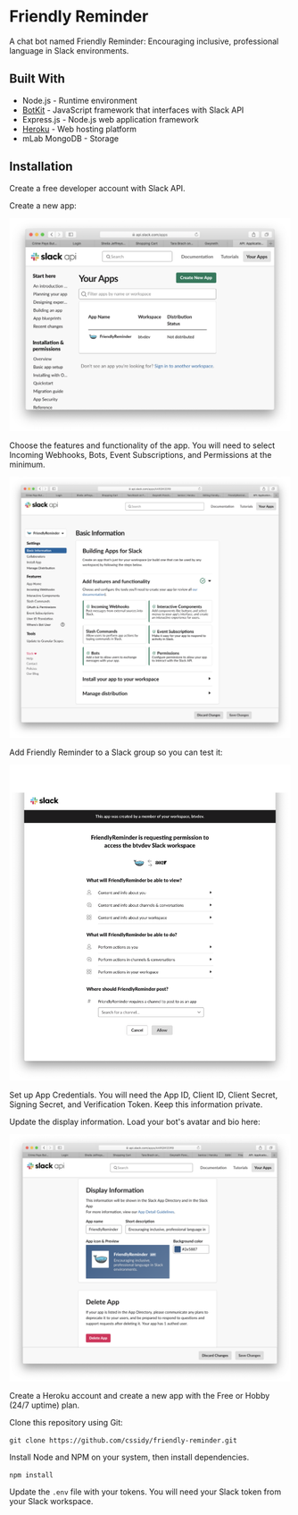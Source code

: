 # Friendly Reminder
A chat bot named Friendly Reminder: Encouraging inclusive, professional language in Slack environments.

## Built With

* Node.js - Runtime environment
* [BotKit](https://github.com/howdyai/botkit-starter-slack) - JavaScript framework that interfaces with Slack API 
* Express.js - Node.js web application framework
* [Heroku](https://heroku.com) - Web hosting platform
* mLab MongoDB - Storage

## Installation

Create a free developer account with Slack API.

Create a new app:

![Screenshot of Slack step 1](https://github.com/cssidy/btvdev-slack-bot/blob/master/slack-1.png) 

Choose the features and functionality of the app. You will need to select Incoming Webhooks, Bots, Event Subscriptions, and Permissions at the minimum. 

![Screenshot of Slack step 1](https://github.com/cssidy/btvdev-slack-bot/blob/master/slack-2.png) 

Add Friendly Reminder to a Slack group so you can test it:

![Screenshot of Slack step 1](https://github.com/cssidy/btvdev-slack-bot/blob/master/slack-4.png) 

Set up App Credentials. You will need the App ID, Client ID, Client Secret, Signing Secret, and Verification Token. Keep this information private.

Update the display information. Load your bot's avatar and bio here:

![Screenshot of Slack step 1](https://github.com/cssidy/btvdev-slack-bot/blob/master/slack-3.png) 

Create a Heroku account and create a new app with the Free or Hobby (24/7 uptime) plan.

Clone this repository using Git:

`git clone https://github.com/cssidy/friendly-reminder.git`

Install Node and NPM on your system, then install dependencies.

`npm install`

Update the `.env` file with your tokens. You will need your Slack token from your Slack workspace.



